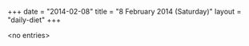 +++
date = "2014-02-08"
title = "8 February 2014 (Saturday)"
layout = "daily-diet"
+++

\<no entries\>